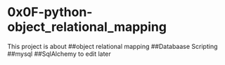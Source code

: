 # 0x0F-python-object_relational_mapping

This project is about 
##object relational mapping
##Databaase Scripting
##mysql
##SqlAlchemy
to edit later
